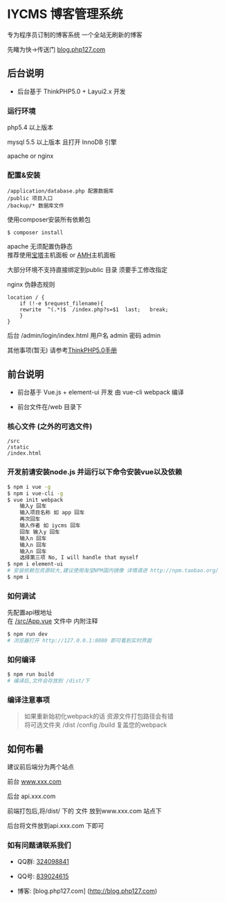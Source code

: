 # IYCMS 博客管理系统

专为程序员订制的博客系统 一个全站无刷新的博客    

先睹为快->传送门 [blog.php127.com](http://blog.php127.com/)






## 后台说明

- 后台基于 ThinkPHP5.0 + Layui2.x 开发 

### 运行环境

php5.4 以上版本

mysql 5.5 以上版本 且打开 InnoDB 引擎

apache or nginx 

### 配置&安装 

```
/application/database.php 配置数据库
/public 项目入口
/backup/* 数据库文件
```
使用composer安装所有依赖包
```
$ composer install
```
apache 无须配置伪静态   
推荐使用[宝塔](http://www.bt.cn/)主机面板 or [AMH](https://amh.sh/index.htm?amh)主机面板

大部分环境不支持直接绑定到public 目录 须要手工修改指定

nginx 伪静态规则

``` nginx
location / {
    if (!-e $request_filename){
	rewrite  ^(.*)$  /index.php?s=$1  last;   break;
    }
}
```
后台 /admin/login/index.html 用户名 admin 密码 admin

其他事项(暂无) 请参考[ThinkPHP5.0手册](https://www.kancloud.cn/manual/thinkphp5/118003)






## 前台说明

- 前台基于 Vue.js + element-ui 开发 由 vue-cli webpack 编译    

- 前台文件在/web 目录下

### 核心文件 (之外的可选文件)
```
/src
/static
/index.html
```

### 开发前请安装node.js 并运行以下命令安装vue以及依赖

``` bash
$ npm i vue -g
$ npm i vue-cli -g
$ vue init webpack
    输入y 回车
    输入项目名称 如 app 回车
    再次回车
    输入作者 如 iycms 回车
    回车 输入y 回车
    输入n 回车
    输入n 回车
    输入n 回车
    选择第三项 No, I will handle that myself
$ npm i element-ui
# 安装依赖包资源较大,建议使用淘宝NPM国内镜像 详情请进 http://npm.taobao.org/
$ npm i
```
### 如何调试

先配置api根地址   
在 [/src/App.vue](src/App.vue) 文件中 内附注释

``` bash
$ npm run dev
# 浏览器打开 http://127.0.0.1:8080 即可看到实时界面
```
### 如何编译

``` bash
$ npm run build
# 编译后,文件会存放到 /dist/下
```
### 编译注意事项
> 如果重新始初化webpack的话 资源文件打包路径会有错   
> 将可选文件夹 /dist /config /build 复盖您的webpack


## 如何布暑

建议前后端分为两个站点

前台 www.xxx.com

后台 api.xxx.com

前端打包后,将/dist/ 下的 文件 放到www.xxx.com 站点下

后台将文件放到api.xxx.com 下即可


### 如有问题请联系我们

- QQ群: [324098841](http://shang.qq.com/wpa/qunwpa?idkey=6f5462146888da75feaaa1fe1ab3addfcea63f6454548238033c6a91fa610e4e)      
- QQ号: [839024615](http://wpa.qq.com/msgrd?v=3&uin=839024615&site=qq&menu=yes) 

- 博客: [blog.php127.com] (http://blog.php127.com)


